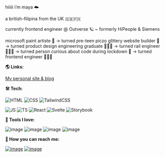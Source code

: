 hiiiii i’m maya ☁️

a british-filipina from the UK 🇬🇧🇵🇭

currently frontend engineer @ Outverse 🪐 ~ formerly HiPeople & Siemens

microsoft paint artiste 🎨 → turned pre-teen piczo glittery website builder 💅 → turned product design engineering graduate 👩🏻‍🎓 → turned rail engineer 👷🏻‍♀️ → turned person curious about code during lockdown 👀 → turned frontend engineer 👩🏻‍💻

**🌎 Links:**

[My personal site & blog](https://nicoleis.xyz/)

**🛠 Tech:**

![HTML](https://img.shields.io/badge/HTML5-8d90e2?style=for-the-badge&logo=html5&logoColor=f3c6f2)
![CSS](https://img.shields.io/badge/CSS3-bd98e0?style=for-the-badge&logo=css3&logoColor=dfe2fb)
![TailwindCSS](https://img.shields.io/badge/tailwindcss-8d90e2.svg?style=for-the-badge&logo=tailwind-css&logoColor=f3c6f2)

![JS](https://img.shields.io/badge/JavaScript-bd98e0?style=for-the-badge&logo=javascript&logoColor=dfe2fb)
![TS](https://img.shields.io/badge/TypeScript-8d90e2?style=for-the-badge&logo=typescript&logoColor=f3c6f2)
![React](https://img.shields.io/badge/React-bd98e0?style=for-the-badge&logo=react&logoColor=dfe2fb)
![Svelte](https://img.shields.io/badge/Svelte-8d90e2?style=for-the-badge&logo=svelte&logoColor=f3c6f2)
![Storybook](https://img.shields.io/badge/-Storybook-bd98e0?style=for-the-badge&logo=storybook&logoColor=dfe2fb)

**🧰 Tools I love:**

![image](https://img.shields.io/badge/Visual_Studio_Code-8d90e2?style=for-the-badge&logo=visual%20studio%20code&logoColor=f3c6f2)
![image](https://img.shields.io/badge/Hyper-bd98e0?style=for-the-badge&logo=hyper&logoColor=dfe2fb)
![image](https://img.shields.io/badge/Figma-8d90e2?style=for-the-badge&logo=figma&logoColor=f3c6f2)
![image](https://img.shields.io/badge/Notion-bd98e0?style=for-the-badge&logo=notion&logoColor=dfe2fb)

**💌 How you can reach me:**

[![image](https://img.shields.io/badge/Twitter-bd98e0?style=for-the-badge&logo=twitter&logoColor=f3c6f2)](https://twitter.com/nicoleisxyz)
[![image](https://img.shields.io/badge/LinkedIn-8d90e2?style=for-the-badge&logo=linkedin&logoColor=dfe2fb)](https://linkedin.com/in/nicoleanalisecox)

<!--
**nicoleanalisecox/nicoleanalisecox** is a ✨ _special_ ✨ repository because its `README.md` (this file) appears on your GitHub profile.

Here are some ideas to get you started:

- 🔭 I’m currently working on ...
- 🌱 I’m currently learning ...
- 👯 I’m looking to collaborate on ...
- 🤔 I’m looking for help with ...
- 💬 Ask me about ...
- 📫 How to reach me: ...
- 😄 Pronouns: ...
- ⚡ Fun fact: ...
-->
